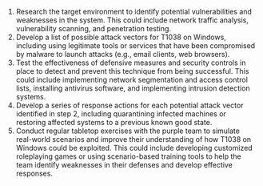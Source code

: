 1. Research the target environment to identify potential vulnerabilities and weaknesses in the system. This could include network traffic analysis, vulnerability scanning, and penetration testing. 
2. Develop a list of possible attack vectors for T1038 on Windows, including using legitimate tools or services that have been compromised by malware to launch attacks (e.g., email clients, web browsers). 
3. Test the effectiveness of defensive measures and security controls in place to detect and prevent this technique from being successful. This could include implementing network segmentation and access control lists, installing antivirus software, and implementing intrusion detection systems. 
4. Develop a series of response actions for each potential attack vector identified in step 2, including quarantining infected machines or restoring affected systems to a previous known good state. 
5. Conduct regular tabletop exercises with the purple team to simulate real-world scenarios and improve their understanding of how T1038 on Windows could be exploited. This could include developing customized roleplaying games or using scenario-based training tools to help the team identify weaknesses in their defenses and develop effective responses.